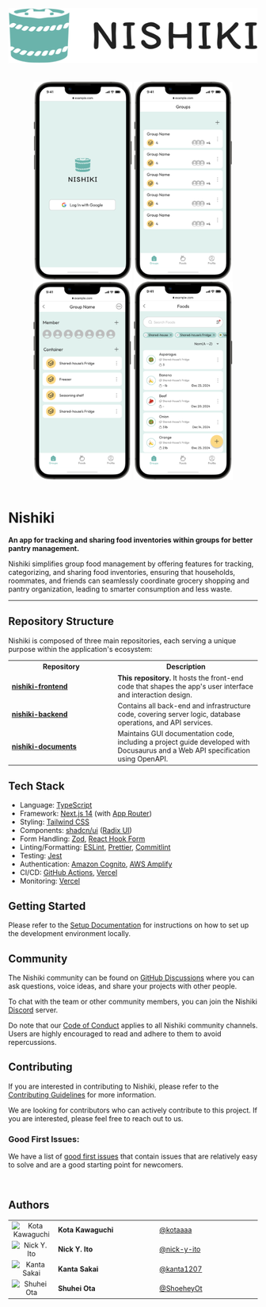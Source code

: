 <div align="center">
  <picture>
    <source media="(prefers-color-scheme: light)" srcset="./src/assets/images/logos/logo_horizontal_primary_black_text.svg" />
    <source media="(prefers-color-scheme: dark)" srcset="./src/assets/images/logos/logo_horizontal_primary_white_text.svg" />
    <img src="./src/assets/images/logos/logo_horizontal_primary_black_text.svg" />
  </picture>
</div>

<br>
<br>

<div align="center">
  <img src="./public/images/app_screenshot_signin.png" height="400">
  <img src="./public/images/app_screenshot_groups.png" height="400">
  <img src="./public/images/app_screenshot_group_single.png" height="400">
  <img src="./public/images/app_screenshot_foods.png" height="400">
</div>

<br>

# Nishiki

**An app for tracking and sharing food inventories within groups for better pantry management.**

Nishiki simplifies group food management by offering features for tracking, categorizing, and sharing food inventories, ensuring that households, roommates, and friends can seamlessly coordinate grocery shopping and pantry organization, leading to smarter consumption and less waste.

---

## Repository Structure

Nishiki is composed of three main repositories, each serving a unique purpose within the application's ecosystem:

<table>
  <tr>
    <th>Repository</th>
    <th>Description</th>
  </tr>
  <tr>
    <td><a href="https://github.com/nishiki-tech/nishiki-frontend" target="_blank"><strong>nishiki-frontend</strong></a></td>
    <td><strong>This repository.</strong> It hosts the front-end code that shapes the app's user interface and interaction design.</td>
  </tr>
  <tr>
    <td><a href="https://github.com/nishiki-tech/nishiki-backend" target="_blank"><strong>nishiki-backend</strong></a></td>
    <td>Contains all back-end and infrastructure code, covering server logic, database operations, and API services.</td>
  </tr>
  <tr>
    <td width="200px"><a href="https://github.com/nishiki-tech/nishiki-documents" target="_blank"><strong>nishiki-documents</strong></a></td>
    <td>Maintains GUI documentation code, including a project guide developed with Docusaurus and a Web API specification using OpenAPI.</td>
  </tr>
</table>
  
## Tech Stack

- Language: [TypeScript](https://www.typescriptlang.org/)
- Framework: [Next.js 14](https://nextjs.org/) (with [App Router](https://nextjs.org/docs/app))
- Styling: [Tailwind CSS](https://tailwindcss.com/)
- Components: [shadcn/ui](https://ui.shadcn.com/) ([Radix UI](https://www.radix-ui.com/primitives))
- Form Handling: [Zod](https://zod.dev/), [React Hook Form](https://react-hook-form.com/)
- Linting/Formatting: [ESLint](https://eslint.org/), [Prettier](https://prettier.io/), [Commitlint](https://commitlint.js.org/)
- Testing: [Jest](https://jestjs.io/)
- Authentication: [Amazon Cognito](https://aws.amazon.com/cognito/), [AWS Amplify](https://aws.amazon.com/amplify/)
- CI/CD: [GitHub Actions](https://github.com/features/actions), [Vercel](https://vercel.com/docs)
- Monitoring: [Vercel](https://vercel.com/docs)

## Getting Started

Please refer to the [Setup Documentation](./docs/SETUP.md) for instructions on how to set up the development environment locally.

## Community

The Nishiki community can be found on [GitHub Discussions]() where you can ask questions, voice ideas, and share your projects with other people.

To chat with the team or other community members, you can join the Nishiki [Discord](https://discord.gg/kZ9kZE8dcP) server.

Do note that our [Code of Conduct](./docs/CODE_OF_CONDUCT.md) applies to all Nishiki community channels. Users are highly encouraged to read and adhere to them to avoid repercussions.

## Contributing

If you are interested in contributing to Nishiki, please refer to the [Contributing Guidelines](./docs/CONTRIBUTING.md) for more information.

We are looking for contributors who can actively contribute to this project. If you are interested, please feel free to reach out to us.

### Good First Issues:

We have a list of [good first issues](https://github.com/nishiki-tech/nishiki-frontend/issues?q=is%3Aissue+is%3Aopen+sort%3Aupdated-desc+label%3A%22good+first+issue%22) that contain issues that are relatively easy to solve and are a good starting point for newcomers.

<br>

## Authors

<table>
  <tr>
    <td width="80px" align="center">
      <img src="https://avatars.githubusercontent.com/u/25422441?v=4" width="50" height="50" alt="Kota Kawaguchi" >
    </td>
    <td><strong>Kota Kawaguchi</strong></td>
    <td><a href="https://github.com/kotaaaa" target="_blank">@kotaaaa</a></td>
  </tr>
    <tr>
    <td width="80px" align="center">
      <img src="https://avatars.githubusercontent.com/u/99148565?v=4" width="50" height="50" alt="Nick Y. Ito" >
    </td>
    <td width="200px"><strong>Nick Y. Ito</strong></td>
    <td width="200px"><a href="https://github.com/nick-y-ito" target="_blank">@nick-y-ito</a></td>
  </tr>
  <tr>
    <td width="80px" align="center">
      <img src="https://avatars.githubusercontent.com/u/99339182?v=4" width="50" height="50" alt="Kanta Sakai" >
    </td>
    <td><strong>Kanta Sakai</strong></td>
    <td><a href="https://github.com/kanta1207" target="_blank">@kanta1207</a></td>
  </tr>
  <tr>
    <td width="80px" align="center">
      <img src="https://avatars.githubusercontent.com/u/142355969?v=4" width="50" height="50" alt="Shuhei Ota" >
    </td>
    <td><strong>Shuhei Ota</strong></td>
    <td><a href="https://github.com/ShoeheyOt" target="_blank">@ShoeheyOt</a></td>
  </tr>
</table>

<br>

<!-- TODO: Add License Section -->
<!-- ISSUE: #233 -->
<!-- ## License -->
